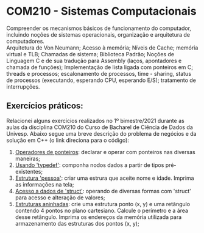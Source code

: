 # COM210 -  Sistemas Computacionais

Compreender os mecanismos básicos de funcionamento do computador, incluindo noções de sistemas operacionais, 
organização e arquitetura de computadores.<br />
Arquitetura de Von Neumann; Acesso à memória; Níveis de Cache; memória virtual e TLB; Chamadas de sistema; 
Biblioteca Padrão; Noções de Linguagem C e de sua tradução para Assembly (laços, apontadores e chamada de 
funções); Implementação de lista ligada com ponteiros em C; threads e processos; escalonamento de processos, time -
sharing, status de processos (executando, esperando CPU, esperando E/S); tratamento de interrupções.

## Exercícios práticos:

Relacionei alguns exercícios realizados no 1º bimestre/2021 durante as aulas da disciplina COM210 do Curso de Bacharel de Ciência de Dados da Univesp. Abaixo segue uma breve descrição do problema de negócios e da solução em C++ (o link direciona para o código):

1. [Operadores de ponteiros](aula13_point.cpp): declarar e operar com ponteiros nas diversas maneiras;
2. [Usando 'typedef'](aula14_typedef.cpp): componha nodos dados a partir de tipos pré-existentes;
3. [Estrutura 'pessoa'](aula14_estrutura.cpp):  criar uma estrura que aceite nome e idade. Imprima as informações na tela;
4. [Acesso a dados de 'struct'](aula14_acessodados.cpp): operando de diversas formas com 'struct' para acesso e alteração de valores;
5. [Estruturas aninhadas](aula14_camposdeestruturas.cpp): crie uma estrutura ponto (x, y) e uma retângulo contendo 4 pontos no plano cartesiano. Calcule o perímetro e a área desse retângulo. Imprima os endereços da memória utilizada para armazenamento das estruturas dos pontos (x, y);
